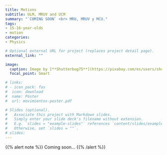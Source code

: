 ```yaml
---
title: Motions
subtitle: ULM, MRUV and UCM
summary: "`COMING SOON` <br> MRU, MRUV y MCU."
tags:
- 15-16-year-olds
- motion
categories:
- Physics

# Optional external URL for project (replaces project detail page).
external_link: ""

image:
  caption: Image by [**Shutterbug75**](https://pixabay.com/es/users/shutterbug75-2077322/) on [Pixabay](https://pixabay.com/es/)
  focal_point: Smart

# links:
# - icon_pack: fas
#  icon: download
#  name: Póster
#  url: movimientos-poster.pdf  

# Slides (optional).
#   Associate this project with Markdown slides.
#   Simply enter your slide deck's filename without extension.
#   E.g. `slides = "example-slides"` references `content/slides/example-slides.md`.
#   Otherwise, set `slides = ""`.
# slides: 
---
```


{{% alert note %}}
Coming soon...
{{% /alert %}}